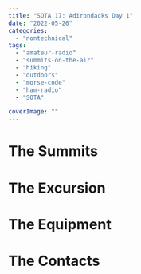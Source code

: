 ```yaml
---
title: "SOTA 17: Adirondacks Day 1"
date: "2022-05-26"
categories:
  - "nontechnical"
tags:
  - "amateur-radio"
  - "summits-on-the-air"
  - "hiking"
  - "outdoors"
  - "morse-code"
  - "ham-radio"
  - "SOTA"

coverImage: ""
---
```



# The Summits

# The Excursion

# The Equipment

# The Contacts
